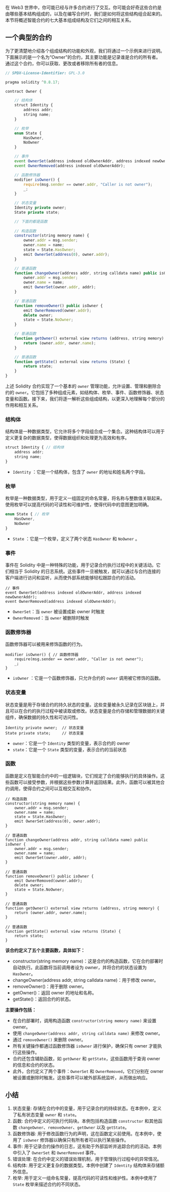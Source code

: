 
在 Web3 世界中，你可能已经与许多合约进行了交互。你可能会好奇这些合约是由哪些基本结构组成的，以及在编写合约时，我们是如何将这些结构组合起来的。本节将概述智能合约的七大基本组成结构及它们之间的相互关系。

## 一个典型的合约

为了更清楚地介绍各个组成结构的功能和外观，我们将通过一个示例来进行说明。下面展示的是一个名为“Owner”的合约，其主要功能是记录谁是合约的所有者。通过这个合约，你可以获取、更改或者移除所有者的信息。

```javascript
// SPDX-License-Identifier: GPL-3.0

pragma solidity ^0.8.17;

contract Owner {

    // 结构体
    struct Identity {
        address addr;
        string name;
    }

    // 枚举
    enum State {
        HasOwner,
        NoOwner
    }

    // 事件
    event OwnerSet(address indexed oldOwnerAddr, address indexed newOwnerAddr);
    event OwnerRemoved(address indexed oldOwnerAddr);

    // 函数修饰器
    modifier isOwner() {
        require(msg.sender == owner.addr, "Caller is not owner");
        _;
    }

    // 状态变量
    Identity private owner;
    State private state;

    // 下面的都是函数
    
    // 构造函数
    constructor(string memory name) {
        owner.addr = msg.sender;
        owner.name = name;
        state = State.HasOwner;
        emit OwnerSet(address(0), owner.addr);
    }

    // 普通函数
    function changeOwner(address addr, string calldata name) public isOwner {
        owner.addr = msg.sender;
        owner.name = name;
        emit OwnerSet(owner.addr, addr);
    }

    // 普通函数
    function removeOwner() public isOwner {
        emit OwnerRemoved(owner.addr);
        delete owner;
        state = State.NoOwner;
    }

    // 普通函数
    function getOwner() external view returns (address, string memory) {
        return (owner.addr, owner.name);
    }

    // 普通函数
    function getState() external view returns (State) {
        return state;
    }
}
```

上述 Solidity 合约实现了一个基本的 `owner` 管理功能，允许设置、管理和删除合约的 `owner`。它包括了多种组成元素，如结构体、枚举、事件、函数修饰器、状态变量和函数。接下来，我们将逐一解析这些组成结构，以更深入地理解每个部分的作用和相互关系。

### 结构体

结构体是一种数据类型，它允许将多个字段组合成一个集合。这种结构体可以用于定义更复杂的数据类型，使得数据组织和处理更为高效和有序。

```javascript
struct Identity { // 结构体
    address addr;
    string name;
}
```

- `Identity` ：它是一个结构体，包含了 `owner` 的地址和姓名两个字段。

### 枚举

枚举是一种数据类型，用于定义一组固定的命名常量，将名称与整数值关联起来。使用枚举可以提高代码的可读性和可维护性，使得代码中的意图更加明确。

```javascript
enum State { // 枚举
    HasOwner,
    NoOwner
}
```

- `State` ：它是一个枚举，定义了两个状态 `HasOwner` 和 `NoOwner` 。

### 事件

事件在 Solidity 中是一种特殊的功能，用于记录合约执行过程中的关键活动。它们相当于 Solidity 的日志系统。这些事件一旦被触发，就可以通过与合约连接的客户端进行访问和监听，从而使外部系统能够轻松跟踪合约的活动。

```
// 事件
event OwnerSet(address indexed oldOwnerAddr, address indexed newOwnerAddr);
event OwnerRemoved(address indexed oldOwnerAddr);
```

- `OwnerSet`：当 `owner` 被设置成新 owner 时触发
- `OwnerRemoved`：当 `owner` 被删除时触发

### 函数修饰器

函数修饰器可以被用来修饰函数的行为。

```
modifier isOwner() { // 函数修饰器
    require(msg.sender == owner.addr, "Caller is not owner");
    _;
}
```

- `isOwner` ：它是一个函数修饰器，只允许合约的 `owner` 调用被它修饰的函数。

### 状态变量

状态变量是用于存储合约的持久状态的变量。这些变量被永久记录在区块链上，并且可以在合约的执行过程中被读取或修改。状态变量是合约存储和管理数据的关键组件，确保数据的持久性和可访问性。

```
Identity private owner;  // 状态变量
State private state;     // 状态变量
```

- `owner`：它是一个 `Identity` 类型的变量，表示合约的 owner
- `state`：它是一个 `State` 类型的变量，表示合约的当前状态

### 函数

函数是定义在智能合约中的一组逻辑块，它们规定了合约能够执行的具体操作。这些函数可以接受参数，并根据这些参数计算并返回结果。此外，函数可以被其他合约调用，使得合约之间可以互相交互和协作。

```
// 构造函数
constructor(string memory name) {
    owner.addr = msg.sender; 
    owner.name = name;
    state = State.HasOwner;
    emit OwnerSet(address(0), owner.addr);
}

// 普通函数
function changeOwner(address addr, string calldata name) public isOwner {
    owner.addr = msg.sender; 
    owner.name = name;
    emit OwnerSet(owner.addr, addr);
}

// 普通函数
function removeOwner() public isOwner {
    emit OwnerRemoved(owner.addr);
    delete owner;
    state = State.NoOwner;
}

// 普通函数
function getOwner() external view returns (address, string memory) {
    return (owner.addr, owner.name);
}

// 普通函数
function getState() external view returns (State) {
    return state;
}
```

**该合约定义了五个主要函数，具体如下：**

- constructor(string memory name)：这是合约的构造函数，它在合约部署时自动执行。此函数将当前调用者设为 owner，并将合约的状态设置为 `HasOwner`。
- changeOwner(address addr, string calldata name)：用于修改 owner。
- removeOwner()：用于删除 owner。
- getOwner()：返回 owner 的地址和名称。
- getState()：返回合约的状态。

**主要操作包括：**

- 在合约部署时，调用构造函数 `constructor(string memory name)` 来设置 owner。
- 使用 `changeOwner(address addr, string calldata name)` 来修改 owner。
- 通过 `removeOwner()` 来删除 owner。
- 所有关键操作都通过函数修饰器 `isOwner` 进行保护，确保只有 owner 才能执行这些操作。
- 合约还包含辅助函数，如 `getOwner` 和 `getState`，这些函数用于查询 owner 的信息和合约的状态。
- 此外，合约定义了两个事件：`OwnerSet` 和 `OwnerRemoved`，它们分别在 owner 被设置或删除时触发。这些事件可以被外部系统监听，从而做出响应。

## 小结

1. 状态变量: 存储在合约中的变量，用于记录合约的持续状态。在本例中，定义了私有状态变量 `owner` 和 `state`。
2. 函数: 合约中定义的可执行代码块。本例包括构造函数 `constructor` 和其他函数 `changeOwner`、`removeOwner`、`getOwner` 以及 `getState`。
3. 函数修饰器: 用于修改函数行为的声明，这在函数定义前使用。在本例中，使用了 `isOwner` 修饰器以确保只有所有者可以执行某些操作。
4. 事件: 用于记录合约操作的日志，这有助于外部监听并追踪合约的活动。本例中引入了 `OwnerSet` 和 `OwnerRemoved` 事件。
5. 错误处理: 在合约中定义的错误处理机制，用于管理执行过程中的异常情况。
6. 结构体: 用于定义更复杂的数据类型。本例中创建了 `Identity` 结构体来存储额外信息。
7. 枚举: 用于定义一组命名常量，提高代码的可读性和维护性。本例中使用了 `State` 枚举来描述合约的不同状态。